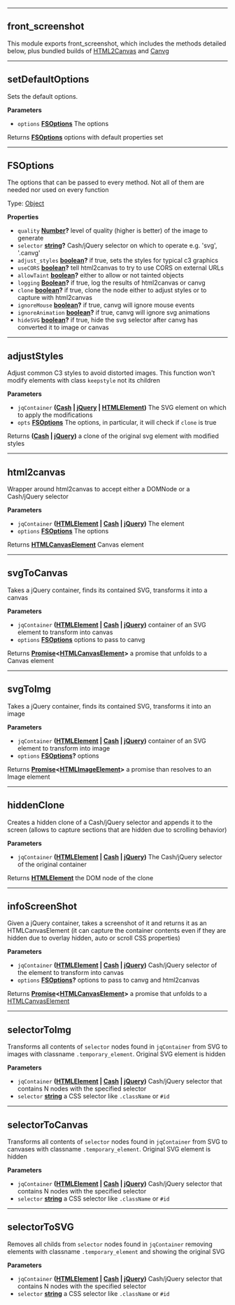 <!-- Generated by documentation.js. Update this documentation by updating the source code. -->
___
## front_screenshot

This module exports front_screenshot, which includes the methods detailed below,
plus bundled builds of [HTML2Canvas](https://html2canvas.hertzen.com/) and [Canvg](https://github.com/canvg/canvg)
___
## setDefaultOptions

Sets the default options.

**Parameters**

-   `options` **[FSOptions](#fsoptions)** The options

Returns **[FSOptions](#fsoptions)** options with default properties set
___
## FSOptions

The options that can be passed to every method. Not all of them are needed nor used on every function

Type: [Object](https://developer.mozilla.org/docs/Web/JavaScript/Reference/Global_Objects/Object)

**Properties**

-   `quality` **[Number](https://developer.mozilla.org/docs/Web/JavaScript/Reference/Global_Objects/Number)?** level of quality (higher is better) of the image to generate
-   `selector` **[string](https://developer.mozilla.org/docs/Web/JavaScript/Reference/Global_Objects/String)?** Cash/jQuery selector on which to operate e.g. 'svg', '.canvg'
-   `adjust_styles` **[boolean](https://developer.mozilla.org/docs/Web/JavaScript/Reference/Global_Objects/Boolean)?** if true, sets the styles for typical c3 graphics
-   `useCORS` **[boolean](https://developer.mozilla.org/docs/Web/JavaScript/Reference/Global_Objects/Boolean)?** tell html2canvas to try to use CORS on external URLs
-   `allowTaint` **[boolean](https://developer.mozilla.org/docs/Web/JavaScript/Reference/Global_Objects/Boolean)?** either to allow or not tainted objects
-   `logging` **[Boolean](https://developer.mozilla.org/docs/Web/JavaScript/Reference/Global_Objects/Boolean)?** if true, log the results of html2canvas or canvg
-   `clone` **[boolean](https://developer.mozilla.org/docs/Web/JavaScript/Reference/Global_Objects/Boolean)?** if true, clone the node either to adjust styles or to capture with html2canvas
-   `ignoreMouse` **[boolean](https://developer.mozilla.org/docs/Web/JavaScript/Reference/Global_Objects/Boolean)?** if true, canvg will ignore mouse events
-   `ignoreAnimation` **[boolean](https://developer.mozilla.org/docs/Web/JavaScript/Reference/Global_Objects/Boolean)?** if true, canvg will ignore svg animations
-   `hideSVG` **[boolean](https://developer.mozilla.org/docs/Web/JavaScript/Reference/Global_Objects/Boolean)?** if true, hide the svg selector after canvg has converted it to image or canvas
___
## adjustStyles

Adjust common C3 styles to avoid distorted images. This function won't modify
elements with class `keepstyle` not its children

**Parameters**

-   `jqContainer` **([Cash](https://github.com/kenwheeler/cash) \| [jQuery](https://api.jquery.com/jQuery/) \| [HTMLElement](https://developer.mozilla.org/docs/Web/HTML/Element))** The SVG element on which to apply the
                                    modifications
-   `opts` **[FSOptions](#fsoptions)** The options, in particular, it will check if `clone` is true

Returns **([Cash](https://github.com/kenwheeler/cash) \| [jQuery](https://api.jquery.com/jQuery/))** a clone of the original svg element with modified
                       styles
___
## html2canvas

Wrapper around html2canvas to accept either a DOMNode or a Cash/jQuery selector

**Parameters**

-   `jqContainer` **([HTMLElement](https://developer.mozilla.org/docs/Web/HTML/Element) \| [Cash](https://github.com/kenwheeler/cash) \| [jQuery](https://api.jquery.com/jQuery/))** The element
-   `options` **[FSOptions](#fsoptions)** The options

Returns **[HTMLCanvasElement](https://developer.mozilla.org/docs/Web/API/HTMLCanvasElement)** Canvas element
___
## svgToCanvas

Takes a jQuery container, finds its contained SVG, transforms it into a canvas

**Parameters**

-   `jqContainer` **([HTMLElement](https://developer.mozilla.org/docs/Web/HTML/Element) \| [Cash](https://github.com/kenwheeler/cash) \| [jQuery](https://api.jquery.com/jQuery/))** container of an SVG element to transform into canvas
-   `options` **[FSOptions](#fsoptions)** options to pass to canvg

Returns **[Promise](http://bluebirdjs.com/docs/api-reference.html)&lt;[HTMLCanvasElement](https://developer.mozilla.org/docs/Web/API/HTMLCanvasElement)>** a promise that unfolds to a Canvas element
___
## svgToImg

Takes a jQuery container, finds its contained SVG, transforms it into an image

**Parameters**

-   `jqContainer` **([HTMLElement](https://developer.mozilla.org/docs/Web/HTML/Element) \| [Cash](https://github.com/kenwheeler/cash) \| [jQuery](https://api.jquery.com/jQuery/))** container of an SVG element to transform into image
-   `options` **[FSOptions](#fsoptions)?** options

Returns **[Promise](http://bluebirdjs.com/docs/api-reference.html)&lt;[HTMLImageElement](https://developer.mozilla.org/docs/Web/API/HTMLImageElement)>** a promise than resolves to an Image element
___
## hiddenClone

Creates a hidden clone of a Cash/jQuery selector and appends it to the screen
(allows to capture sections that are hidden due to scrolling behavior)

**Parameters**

-   `jqContainer` **([HTMLElement](https://developer.mozilla.org/docs/Web/HTML/Element) \| [Cash](https://github.com/kenwheeler/cash) \| [jQuery](https://api.jquery.com/jQuery/))** The Cash/jQuery selector of the original container

Returns **[HTMLElement](https://developer.mozilla.org/docs/Web/HTML/Element)** the DOM node of the clone
___
## infoScreenShot

Given a jQuery container, takes a screenshot of it and returns it as an HTMLCanvasElement
(it can capture the container contents even if they are hidden due to overlay hidden, auto or scroll CSS properties)

**Parameters**

-   `jqContainer` **([HTMLElement](https://developer.mozilla.org/docs/Web/HTML/Element) \| [Cash](https://github.com/kenwheeler/cash) \| [jQuery](https://api.jquery.com/jQuery/))** Cash/jQuery selector of the element to transform into canvas
-   `options` **[FSOptions](#fsoptions)?** options to pass to canvg and html2canvas

Returns **[Promise](http://bluebirdjs.com/docs/api-reference.html)&lt;[HTMLCanvasElement](https://developer.mozilla.org/docs/Web/API/HTMLCanvasElement)>** a promise that unfolds to a [HTMLCanvasElement](https://developer.mozilla.org/docs/Web/API/HTMLCanvasElement)
___
## selectorToImg

Transforms all contents of `selector` nodes found in `jqContainer`
from SVG to images with classname `.temporary_element`. Original SVG element is hidden

**Parameters**

-   `jqContainer` **([HTMLElement](https://developer.mozilla.org/docs/Web/HTML/Element) \| [Cash](https://github.com/kenwheeler/cash) \| [jQuery](https://api.jquery.com/jQuery/))** Cash/jQuery selector that contains N nodes with the specified selector
-   `selector` **[string](https://developer.mozilla.org/docs/Web/JavaScript/Reference/Global_Objects/String)** a CSS selector like `.className` or `#id`
___
## selectorToCanvas

Transforms all contents of `selector` nodes found in `jqContainer`
from SVG to canvases with classname `.temporary_element`. Original SVG element is hidden

**Parameters**

-   `jqContainer` **([HTMLElement](https://developer.mozilla.org/docs/Web/HTML/Element) \| [Cash](https://github.com/kenwheeler/cash) \| [jQuery](https://api.jquery.com/jQuery/))** Cash/jQuery selector that contains N nodes with the specified selector
-   `selector` **[string](https://developer.mozilla.org/docs/Web/JavaScript/Reference/Global_Objects/String)** a CSS selector like `.className` or `#id`
___
## selectorToSVG

Removes all childs from  `selector` nodes found in `jqContainer`
removing elements with classname `.temporary_element` and showing the original SVG

**Parameters**

-   `jqContainer` **([HTMLElement](https://developer.mozilla.org/docs/Web/HTML/Element) \| [Cash](https://github.com/kenwheeler/cash) \| [jQuery](https://api.jquery.com/jQuery/))** Cash/jQuery selector that contains N nodes with the specified selector
-   `selector` **[string](https://developer.mozilla.org/docs/Web/JavaScript/Reference/Global_Objects/String)** a CSS selector like `.className` or `#id`
